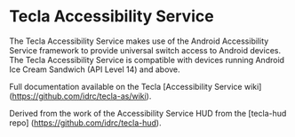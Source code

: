 Tecla Accessibility Service
===========================

The Tecla Accessibility Service makes use of the Android Accessibility Service framework to provide universal switch access to Android devices. The Tecla Accessibility Service is compatible with devices running Android Ice Cream Sandwich (API Level 14) and above.

Full documentation available on the Tecla [Accessibility Service wiki] (https://github.com/idrc/tecla-as/wiki).

Derived from the work of the Accessibility Service HUD from the [tecla-hud repo] (https://github.com/idrc/tecla-hud).
